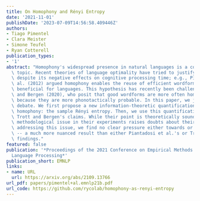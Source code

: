 ```yaml
---
title: On Homophony and Rényi Entropy
date: '2021-11-01'
publishDate: '2023-07-09T14:56:58.409446Z'
authors:
- Tiago Pimentel
- Clara Meister
- Simone Teufel
- Ryan Cotterell
publication_types:
- '1'
abstract: "Homophony's widespread presence in natural languages is a controversial\
  \ topic. Recent theories of language optimality have tried to justify its prevalence,\
  \ despite its negative effects on cognitive processing time; e.g., Piantadosi et\
  \ al. (2012) argued homophony enables the reuse of efficient wordforms and is thus\
  \ beneficial for languages. This hypothesis has recently been challenged by Trott\
  \ and Bergen (2020), who posit that good wordforms are more often homophonous simply\
  \ because they are more phonotactically probable. In this paper, we join in on the\
  \ debate. We first propose a new information-theoretic quantification of a language's\
  \ homophony: the sample Rényi entropy. Then, we use this quantification to revisit\
  \ Trott and Bergen's claims. While their point is theoretically sound, a specific\
  \ methodological issue in their experiments raises doubts about their results. After\
  \ addressing this issue, we find no clear pressure either towards or against homophony\
  \ -- a much more nuanced result than either Piantadosi et al.'s or Trott and Bergen's\
  \ findings."
featured: false
publication: '*Proceedings of the 2021 Conference on Empirical Methods in Natural
  Language Processing*'
publication_short: EMNLP
links:
- name: URL
  url: https://arxiv.org/abs/2109.13766
url_pdf: papers/pimentel+al.emnlp21b.pdf
url_code: https://github.com/rycolab/homophony-as-renyi-entropy
---
```


